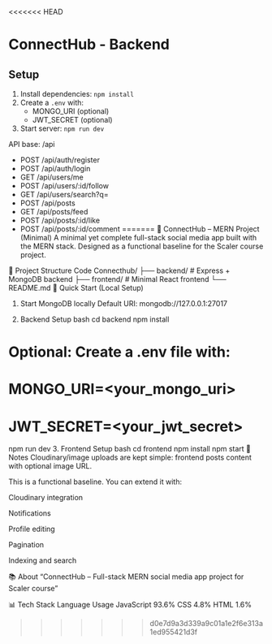 <<<<<<< HEAD
# ConnectHub - Backend

## Setup
1. Install dependencies: `npm install`
2. Create a `.env` with:
   - MONGO_URI (optional)
   - JWT_SECRET (optional)
3. Start server: `npm run dev`

API base: /api
- POST /api/auth/register
- POST /api/auth/login
- GET /api/users/me
- POST /api/users/:id/follow
- GET /api/users/search?q=
- POST /api/posts
- GET /api/posts/feed
- POST /api/posts/:id/like
- POST /api/posts/:id/comment
=======
📱 ConnectHub – MERN Project (Minimal)
A minimal yet complete full-stack social media app built with the MERN stack. Designed as a functional baseline for the Scaler course project.

📁 Project Structure
Code
Connecthub/
├── backend/   # Express + MongoDB backend
├── frontend/  # Minimal React frontend
└── README.md
🚀 Quick Start (Local Setup)
1. Start MongoDB locally
Default URI: mongodb://127.0.0.1:27017

2. Backend Setup
bash
cd backend
npm install
# Optional: Create a .env file with:
# MONGO_URI=<your_mongo_uri>
# JWT_SECRET=<your_jwt_secret>
npm run dev
3. Frontend Setup
bash
cd frontend
npm install
npm start
📝 Notes
Cloudinary/image uploads are kept simple: frontend posts content with optional image URL.

This is a functional baseline. You can extend it with:

Cloudinary integration

Notifications

Profile editing

Pagination

Indexing and search

📚 About
“ConnectHub – Full-stack MERN social media app project for Scaler course”

📊 Tech Stack
Language	Usage
JavaScript	93.6%
CSS	4.8%
HTML	1.6%
>>>>>>> d0e7d9a3d339a9c01a1e2f6e313a1ed955421d3f
